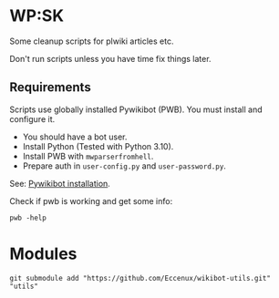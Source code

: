 # WP:SK

Some cleanup scripts for plwiki articles etc.

Don't run scripts unless you have time fix things later.

## Requirements

Scripts use globally installed Pywikibot (PWB). You must install and configure it. 

  - You should have a bot user.
  - Install Python (Tested with Python 3.10).
  - Install PWB with `mwparserfromhell`.
  - Prepare auth in `user-config.py` and `user-password.py`.
  
See: [Pywikibot installation](https://doc.wikimedia.org/pywikibot/stable/installation.html).

Check if pwb is working and get some info:
```
pwb -help
```
# Modules

```
git submodule add "https://github.com/Eccenux/wikibot-utils.git" "utils"
```